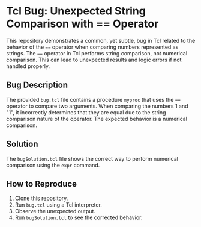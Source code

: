 # Tcl Bug: Unexpected String Comparison with == Operator

This repository demonstrates a common, yet subtle, bug in Tcl related to the behavior of the `==` operator when comparing numbers represented as strings.  The `==` operator in Tcl performs string comparison, not numerical comparison. This can lead to unexpected results and logic errors if not handled properly.

## Bug Description
The provided `bug.tcl` file contains a procedure `myproc` that uses the `==` operator to compare two arguments. When comparing the numbers 1 and "1", it incorrectly determines that they are equal due to the string comparison nature of the operator. The expected behavior is a numerical comparison.

## Solution
The `bugSolution.tcl` file shows the correct way to perform numerical comparison using the `expr` command.

## How to Reproduce
1. Clone this repository.
2. Run `bug.tcl` using a Tcl interpreter.
3. Observe the unexpected output.
4. Run `bugSolution.tcl` to see the corrected behavior.